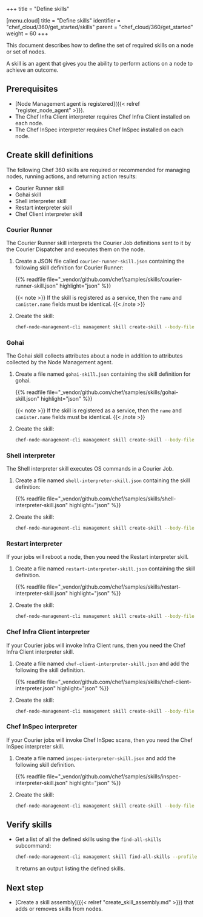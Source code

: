 +++
title = "Define skills"

[menu.cloud]
title = "Define skills"
identifier = "chef_cloud/360/get_started/skills"
parent = "chef_cloud/360/get_started"
weight = 60
+++

This document describes how to define the set of required skills on a node or set of nodes.

A skill is an agent that gives you the ability to perform actions on a node to achieve an outcome.

## Prerequisites

- [Node Management agent is registered]({{< relref "register_node_agent" >}}).
- The Chef Infra Client interpreter requires Chef Infra Client installed on each node.
- The Chef InSpec interpreter requires Chef InSpec installed on each node.

## Create skill definitions

The following Chef 360 skills are required or recommended for managing nodes, running actions, and returning action results:

- Courier Runner skill
- Gohai skill
- Shell interpreter skill
- Restart interpreter skill
- Chef Client interpreter skill

### Courier Runner

The Courier Runner skill interprets the Courier Job definitions sent to it by the Courier Dispatcher and executes them on the node.

1. Create a JSON file called `courier-runner-skill.json` containing the following skill definition for Courier Runner:

   {{% readfile file="_vendor/github.com/chef/samples/skills/courier-runner-skill.json" highlight="json" %}}

   {{< note >}} If the skill is registered as a service, then the `name` and `canister.name` fields must be identical. {{< /note >}}

1. Create the skill:

    ```sh
    chef-node-management-cli management skill create-skill --body-file courier-runner-skill.json --profile <NODE_MANAGER_PROFILE_NAME>
    ```

### Gohai

The Gohai skill collects attributes about a node in addition to attributes collected by the Node Management agent.

1. Create a file named `gohai-skill.json` containing the skill definition for gohai.

   {{% readfile file="_vendor/github.com/chef/samples/skills/gohai-skill.json" highlight="json" %}}

   {{< note >}} If the skill is registered as a service, then the `name` and `canister.name` fields must be identical. {{< /note >}}

1. Create the skill:

    ```sh
    chef-node-management-cli management skill create-skill --body-file gohai-skill.json --profile <NODE_MANAGER_PROFILE_NAME>
    ```

### Shell interpreter

The Shell interpreter skill executes OS commands in a Courier Job.

1. Create a file named `shell-interpreter-skill.json` containing the skill definition:

   {{% readfile file="_vendor/github.com/chef/samples/skills/shell-interpreter-skill.json" highlight="json" %}}

1. Create the skill:

    ```sh
    chef-node-management-cli management skill create-skill --body-file shell-interpreter-skill.json --profile <NODE_MANAGER_PROFILE_NAME>
    ```

### Restart interpreter

If your jobs will reboot a node, then you need the Restart interpreter skill.

1. Create a file named `restart-interpreter-skill.json` containing the skill definition.

   {{% readfile file="_vendor/github.com/chef/samples/skills/restart-interpreter-skill.json" highlight="json" %}}

1. Create the skill:

    ```sh
    chef-node-management-cli management skill create-skill --body-file restart-interpreter-skill.json --profile <NODE_MANAGER_PROFILE_NAME>
    ```

### Chef Infra Client interpreter

If your Courier jobs will invoke Infra Client runs, then you need the Chef Infra Client interpreter skill.

1. Create a file named `chef-client-interpreter-skill.json` and add the following the skill definition.

   {{% readfile file="_vendor/github.com/chef/samples/skills/chef-client-interpreter.json" highlight="json" %}}

1. Create the skill:

    ```sh
    chef-node-management-cli management skill create-skill --body-file chef-client-interpreter-skill.json --profile <NODE_MANAGER_PROFILE_NAME>
    ```

### Chef InSpec interpreter

If your Courier jobs will invoke Chef InSpec scans, then you need the Chef InSpec interpreter skill.

1. Create a file named `inspec-interpreter-skill.json` and add the following skill definition.

   {{% readfile file="_vendor/github.com/chef/samples/skills/inspec-interpreter-skill.json" highlight="json" %}}

1. Create the skill:

    ```sh
    chef-node-management-cli management skill create-skill --body-file inspec-interpreter-skill.json --profile <NODE_MANAGER_PROFILE_NAME>
    ```

## Verify skills

- Get a list of all the defined skills using the `find-all-skills` subcommand:

  ```sh
  chef-node-management-cli management skill find-all-skills --profile <NODE_MANAGER_PROFILE_NAME>
  ```

  It returns an output listing the defined skills.

## Next step

- [Create a skill assembly]({{< relref "create_skill_assembly.md" >}}) that adds or removes skills from nodes.
